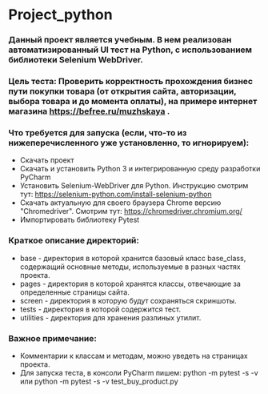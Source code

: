 # Project_python
### <div align="lef">Данный проект является учебным. В нем реализован автоматизированный UI тест на Python, с использованием библиотеки Selenium WebDriver.
### <div align="lef">Цель теста: Проверить корректность прохождения бизнес пути покупки товара (от открытия сайта, авторизации, выбора товара и до момента оплаты), на примере интернет магазина https://befree.ru/muzhskaya .
### <div align="left">Что требуется для запуска (если, что-то из нижеперечисленного уже установленно, то игнорируем):
- Скачать проект
- Скачать и установить Python 3 и интегрированную среду разработки PyCharm
- Установить Selenium-WebDriver для Python. Инструкцию смотрим тут: https://selenium-python.com/install-selenium-python
- Скачать актуальную для своего браузера Сhrome версию "Сhromedriver". Смотрим тут: https://chromedriver.chromium.org/
- Импортировать библиотеку Pytest
 
### <div align="left">Краткое описание директорий: </div>  
  
- base - директория в которой хранится базовый класс base_class, содержащий основные методы, используемые в разных частях проекта.
- pages - директория в которой хранятся классы, отвечающие за определенные страницы сайта.
- screen - директория в которую будут сохраняться скриншоты.
- tеsts - директория в которой содержится тест.
- utilities - директория для хранения разлиных утилит.
### <div align="left">Важное примечание: </div>
- Комментарии к классам и методам, можно уведеть на страницах проекта.
- Для запуска теста, в консоли PyCharm пишем: python -m pytest -s -v или python -m pytest -s -v test_buy_product.py
